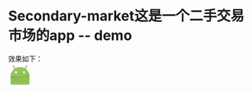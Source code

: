 # Secondary-market这是一个二手交易市场的app -- demo
效果如下：<br>
![](https://github.com/AutismTl/Secondary-market/raw/master/app/src/main/res/mipmap-mdpi/ic_launcher.png)
